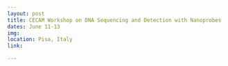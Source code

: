 ```yaml
---
layout: post
title: CECAM Workshop on DNA Sequencing and Detection with Nanoprobes
dates: June 11-13
img: 
location: Pisa, Italy
link: 

---
```

